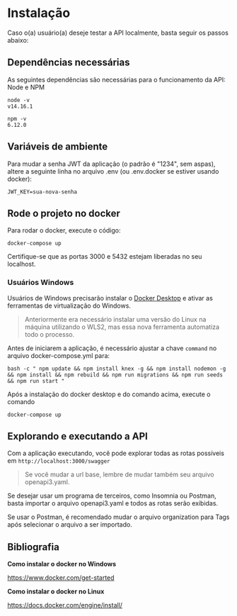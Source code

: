 # Instalação

Caso o(a) usuário(a) deseje testar a API localmente, basta seguir os passos abaixo:

## Dependências necessárias

As seguintes dependências são necessárias para o funcionamento da API: Node e NPM


```
node -v
v14.16.1

npm -v
6.12.0
```

## Variáveis de ambiente

Para mudar a senha JWT da aplicação (o padrão é "1234", sem aspas), altere a seguinte linha no arquivo .env (ou .env.docker se estiver usando docker):

```
JWT_KEY=sua-nova-senha
```

## Rode o projeto no docker

Para rodar o docker, execute o código:

```
docker-compose up
```

Certifique-se que as portas 3000 e 5432 estejam liberadas no seu localhost.

### Usuários Windows

Usuários de Windows precisarão instalar o [Docker Desktop](https://www.docker.com/products/docker-desktop) e ativar as ferramentas de virtualização do Windows.

>Anteriormente era necessário instalar uma versão do Linux na máquina utilizando o WLS2, mas essa nova ferramenta automatiza todo o processo. 

Antes de iniciarem a aplicação, é necessário ajustar a chave ```command``` no arquivo docker-compose.yml para:

```
bash -c " npm update && npm install knex -g && npm install nodemon -g && npm install && npm rebuild && npm run migrations && npm run seeds && npm run start "
```

Após a instalação do docker desktop e do comando acima, execute o comando

```
docker-compose up
```

## Explorando e executando a API

Com a aplicação executando, você pode explorar todas as rotas possíveis em ```http://localhost:3000/swagger```

> Se você mudar a url base, lembre de mudar também seu arquivo openapi3.yaml.

Se desejar usar um programa de terceiros, como Insomnia ou Postman, basta importar o arquivo
openapi3.yaml e todos as rotas serão exibidas. 

Se usar o Postman, é recomendado mudar o arquivo organization para Tags após selecionar o arquivo a ser importado.

## Bibliografia

**Como instalar o docker no Windows**

https://www.docker.com/get-started

**Como instalar o docker no Linux**

https://docs.docker.com/engine/install/